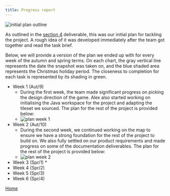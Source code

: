 ```yaml
---
title: Progress report
--- 
```


![initial plan outline](/ENG1-Team4/docs/assets/gantt_initial.png) 

As outlined in the [section 4](https://drive.google.com/drive/folders/1roN6e_wGoE9feEn86q4YeshbR44R-lyU?usp=sharing) deliverable, this was our initial plan for tackling the project. A rough idea of it was developed immediately after the team got together and read the task brief.

Below, we will provide a version of the plan we ended up with for every week of the autumn and spring terms. 
On each chart, the gray vertical line represents the date the snapshot was taken on, and the blue shaded area represents the Christmas holiday period.
The closeness to completion for each task is represented by its shading in green.

* Week 1 (Aut/9)
  * During the first week, the team made significant progress on picking the design direction of the game. Alex also started working on initialising the Java workspace for the project and adapting the tileset we sourced. The plan for the rest of the project is provided below:
  * ![plan week 1](/ENG1-Team4/docs/assets/gantt_w1.png)
* Week 2 (Aut/10)
  * During the second week, we continued working on the map to ensure we have a strong foundation for the rest of the project to build on. We also fully settled on our product requirements and made progress on some of the documentation deliverables. The plan for the rest of the project is provided below:
  * ![plan week 2](/ENG1-Team4/docs/assets/gantt_w2.png)
* Week 3 (Spr/1)
  * 
* Week 4 (Spr/2)
* Week 5 (Spr/3)
* Week 6 (Spr/4)
  

[Home](https://beep-boop-boop.github.io/ENG1-Team4/)
